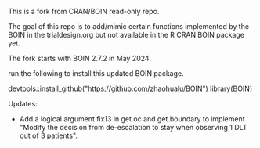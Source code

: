 This is a fork from CRAN/BOIN read-only repo.

The goal of this repo is to add/mimic certain functions implemented by the BOIN in the  trialdesign.org but not available in the R CRAN BOIN package yet.

The fork starts with BOIN 2.7.2 in May 2024. 

run the following to install this updated BOIN package.

devtools::install_github("https://github.com/zhaohualu/BOIN")
library(BOIN)

Updates:
* Add a logical argument fix13 in get.oc and get.boundary to implement "Modify the decision from de-escalation to stay when observing 1 DLT out of 3 patients".
